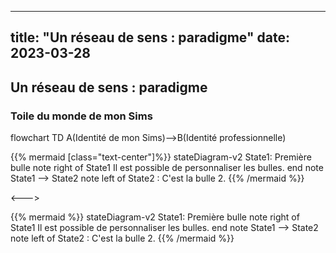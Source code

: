 
---
title: "Un réseau de sens : paradigme"
date: 2023-03-28
---

## Un réseau de sens : paradigme


### Toile du monde de mon Sims


flowchart TD
    A(Identité de mon Sims)-->B(Identité professionnelle)


{{% mermaid [class="text-center"]%}}
stateDiagram-v2
    State1: Première bulle
    note right of State1
        Il est possible de personnaliser les bulles.
    end note
    State1 --> State2
    note left of State2 : C'est la bulle 2.
{{% /mermaid %}}

<--->

{{% mermaid %}}
stateDiagram-v2
    State1: Première bulle
    note right of State1
        Il est possible de personnaliser les bulles.
    end note
    State1 --> State2
    note left of State2 : C'est la bulle 2.
{{% /mermaid %}}
